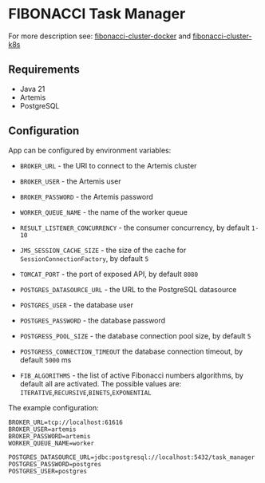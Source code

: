 # FIBONACCI Task Manager

For more description see: [fibonacci-cluster-docker](https://github.com/gerardolenski/fibonacci-cluster-docker) and [fibonacci-cluster-k8s](https://github.com/gerardolenski/fibonacci-cluster-k8s)

## Requirements
- Java 21
- Artemis
- PostgreSQL

## Configuration

App can be configured by environment variables:

- `BROKER_URL` - the URI to connect to the Artemis cluster
- `BROKER_USER` - the Artemis user
- `BROKER_PASSWORD` - the Artemis password
- `WORKER_QUEUE_NAME` - the name of the worker queue
- `RESULT_LISTENER_CONCURRENCY` - the consumer concurrency, by default `1-10`
- `JMS_SESSION_CACHE_SIZE` - the size of the cache for `SessionConnectionFactory`, by default `5`


- `TOMCAT_PORT` - the port of exposed API, by default `8080`


- `POSTGRES_DATASOURCE_URL` - the URL to the PostgreSQL datasource 
- `POSTGRES_USER` - the database user
- `POSTGRES_PASSWORD` - the database password
- `POSTGRESS_POOL_SIZE` - the database connection pool size, by default `5`
- `POSTGRESS_CONNECTION_TIMEOUT` the database connection timeout, by default `5000` ms


- `FIB_ALGORITHMS` - the list of active Fibonacci numbers algorithms, by default all are activated. The possible values are: `ITERATIVE`,`RECURSIVE`,`BINETS`,`EXPONENTIAL`


The example configuration:
```
BROKER_URL=tcp://localhost:61616
BROKER_USER=artemis
BROKER_PASSWORD=artemis
WORKER_QUEUE_NAME=worker

POSTGRES_DATASOURCE_URL=jdbc:postgresql://localhost:5432/task_manager
POSTGRES_PASSWORD=postgres
POSTGRES_USER=postgres
```